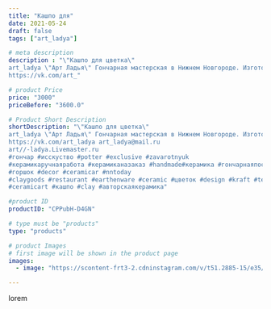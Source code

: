 ```yaml
---
title: "Кашпо для"
date: 2021-05-24
draft: false
tags: ["art_ladya"]

# meta description
description : "\"Кашпо для цветка\" 
art_ladya \"Арт Ладья\" Гончарная мастерская в Нижнем Новгороде. Изготовление керамики и мастер//-классы по обучению. 
https://vk.com/art_"

# product Price
price: "3000"
priceBefore: "3600.0"

# Product Short Description
shortDescription: "\"Кашпо для цветка\" 
art_ladya \"Арт Ладья\" Гончарная мастерская в Нижнем Новгороде. Изготовление керамики и мастер//-классы по обучению. 
https://vk.com/art_ladya art_ladya@mail.ru
art//-ladya.Livemaster.ru
#гончар #исскуство #potter #exclusive #zavarotnyuk
#керамикаручнаяработа #керамиканазаказ #handmade#керамика #гончарнаяпосуда #эксклюзивнаякерамика #painter
#горшок #decor #ceramicar #nntoday
#claygoods #restaurant #earthenware #ceramic #цветок #design #kraft #teatradition
#ceramicart #кашпо #clay #авторскаякерамика"

#product ID
productID: "CPPubH-D4GN"

# type must be "products"
type: "products"

# product Images
# first image will be shown in the product page
images:
  - image: "https://scontent-frt3-2.cdninstagram.com/v/t51.2885-15/e35/190558842_210172914275115_3195017091781489769_n.jpg?_nc_ht=scontent-frt3-2.cdninstagram.com&_nc_cat=103&_nc_ohc=0B9SxVvicLEAX9rrAd5&edm=APU89FABAAAA&ccb=7-4&oh=f36cda9dc8d1a63080e234d75252d2ce&oe=612BEF79&_nc_sid=86f79a&ig_cache_key=MjU4MDQ4NTI4NTYyOTM2MjU3Mw%3D%3D.2-ccb7-4"

---
```

lorem
